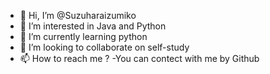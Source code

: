 - 👋 Hi, I’m @Suzuharaizumiko
- 👀 I’m interested in Java and Python
- 🌱 I’m currently learning python
- 💞️ I’m looking to collaborate on self-study
- 📫 How to reach me ?
-You can contect with me by Github

<!---
Suzuharaizumiko/Suzuharaizumiko is a ✨ special ✨ repository because its `README.md` (this file) appears on your GitHub profile.
You can click the Preview link to take a look at your changes.
--->
